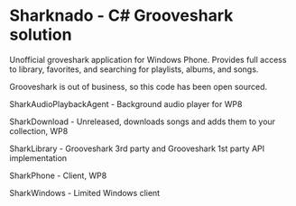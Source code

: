 # Sharknado - C# Grooveshark solution

Unofficial groveshark application for Windows Phone. Provides full access to library, favorites, and searching for playlists, albums, and songs.

Grooveshark is out of business, so this code has been open sourced.

SharkAudioPlaybackAgent - Background audio player for WP8

SharkDownload - Unreleased, downloads songs and adds them to your collection, WP8

SharkLibrary - Grooveshark 3rd party and Grooveshark 1st party API implementation

SharkPhone - Client, WP8

SharkWindows - Limited Windows client
